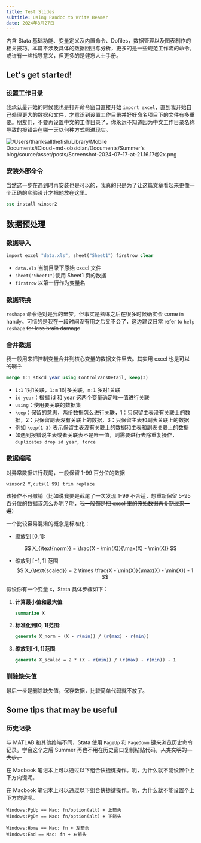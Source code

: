 ```yaml
---
title: Test Slides
subtitle: Using Pandoc to Write Beamer
date: 2024年8月27日
---
```


内含 Stata 基础功能、变量定义及内置命令、Dofiles，数据管理以及图表制作的相关技巧。本篇不涉及具体的数据回归与分析，更多的是一些规范工作流的命令。或许有一些指导意义，但更多的是健忘人士手册。


## Let's get started!

### 设置工作目录

我承认最开始的时候我也是打开命令窗口直接开始 `import excel`，直到我开始自己处理更大的数据和文件，才意识到设置工作目录并好好命名项目下的文件有多重要。朋友们，不要再设置中文的工作目录了，你永远不知道因为中文工作目录名称导致的报错会在哪一天以何种方式照进现实。


![
/Users/thanksallthefish/Library/Mobile Documents/iCloud~md~obsidian/Documents/Summer's blog/source/asset/posts/Screenshot-2024-07-17-at-21.16.17@2x.png](本人画了二十分钟的图无法保存！痛失可编辑图像一份。 )

### 安装外部命令

当然这一步在遇到时再安装也是可以的，我真的只是为了让这篇文章看起来更像一个正确的实验设计才把他放在这里。

```stata
ssc install winsor2
```

## 数据预处理

### 数据导入


```stata
import excel "data.xls", sheet("Sheet1") firstrow clear
```

- `data.xls` 当前目录下原始 excel 文件
- `sheet("Sheet1")`使用 Sheet1 页的数据
- `firstrow` 以第一行作为变量名

### 数据转换

`reshape` 命令绝对是我的噩梦。但事实是熟练之后在很多时候确实会 come in handy。可惜的是我在一段时间没有用之后又不会了，这边建议日常 refer to `help reshape`  ~~for less brain damage~~

### 合并数据

我一般用来把控制变量合并到核心变量的数据文件里去。~~其实用 excel 也是可以的啊？~~

```stata
merge 1:1 stkcd year using ControlVarsDetail, keep(3)
```

* `1:1` 1对1关联，`1:m` 1对多关联，`m:1` 多对1关联
* `id year`：根据 id 和 year 这两个变量确定唯一值进行关联
* `using`：使用要关联的数据集
* `keep`：保留的意思，两份数据怎么进行关联，1：只保留主表没有关联上的数据，2：只保留副表没有关联上的数据，3：只保留主表和副表关联上的数据
* 例如 `keep(1 3)` 表示保留主表没有关联上的数据和主表和副表关联上的数据
* 如遇到报错说主表或者关联表不是唯一值，则需要进行去除重复操作，`duplicates drop id year, force`


### 数据缩尾

对异常数据进行截尾，一般保留 1-99 百分位的数据

```
winsor2 Y,cuts(1 99) trim replace
```

该操作不可撤销（比如说我要是截尾了一次发现 1-99 不合适，想重新保留 5-95 百分位的数据该怎么办呢？呃，~~我一般都是把 excel 里的原始数据再复制过来一遍~~）

一个比较容易混淆的概念是标准化：
- 缩放到 $[0, 1]$:

$$
   X_{\text{norm}} = \frac{X - \min(X)}{\max(X) - \min(X)}
$$

- 缩放到 $[-1, 1]$ 范围
$$
   X_{\text{scaled}} = 2 \times \frac{X - \min(X)}{\max(X) - \min(X)} - 1
$$

假设你有一个变量 `X`，Stata 具体步骤如下：

1. **计算最小值和最大值**:
   ```stata
   summarize X
   ```

2. **标准化到[0, 1]范围**:
   ```stata
   generate X_norm = (X - r(min)) / (r(max) - r(min))
   ```

3. **缩放到[-1, 1]范围**:
   ```stata
   generate X_scaled = 2 * (X - r(min)) / (r(max) - r(min)) - 1
   ```

### 删除缺失值

最后一步是删除缺失值，保存数据，比较简单代码就不放了。

## Some tips that may be useful
### 历史记录

与 MATLAB 和其他终端不同，Stata 使用 `PageUp` 和 `PageDown` 键来浏览历史命令记录。学会这个之后 Summer 再也不用在历史窗口复制粘贴代码，~~人类文明的一大步。~~

在 Macbook 笔记本上可以通过以下组合快捷键操作。呃，为什么就不能设置个上下方向键呢。

在 Macbook 笔记本上可以通过以下组合快捷键操作。呃，为什么就不能设置个上下方向键呢。

```
Windows:PgUp == Mac: fn/option(alt) + 上箭头
Windows:PgDn == Mac: fn/option(alt) + 下箭头

Windows:Home == Mac: fn + 左箭头
Windows:End == Mac: fn + 右箭头
```